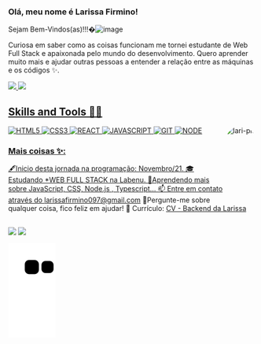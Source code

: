 ### Olá, meu nome é Larissa Firmino!

Sejam Bem-Vindos(as)!!!�![image](https://user-images.githubusercontent.com/94767959/162017323-8b637937-1cbe-468e-9487-01360b317139.png)


Curiosa em saber como as coisas funcionam me tornei estudante de Web Full Stack e apaixonada pelo mundo do desenvolvimento. Quero aprender muito mais e ajudar outras pessoas a entender a relação entre as máquinas e os códigos  ✨. 


 <a href="https://github.com/larissafirmino">
  <img height="180em" src="https://github-readme-stats.vercel.app/api?username=Larissa097-fir&show_icons=true&theme=tokyonight&include_all_commits=true&count_private=true"/>
  <img height="180em" src="https://github-readme-stats.vercel.app/api/top-langs/?username=Larissa097-fi&layout=compact&langs_count=7&theme=tokyonight"/>
</div>



## Skills and Tools 👩‍💻
![HTML5](https://img.shields.io/badge/HTML5-E34F26?style=for-the-badge&logo=html5&logoColor=white)
![CSS3](https://img.shields.io/badge/CSS3-1572B6?style=for-the-badge&logo=css3&logoColor=white)
![REACT](https://img.shields.io/badge/React-20232A?style=for-the-badge&logo=react&logoColor=61DAFB)
![JAVASCRIPT](https://img.shields.io/badge/JavaScript-323330?style=for-the-badge&logo=javascript&logoColor=F7DF1E)
![GIT](https://img.shields.io/badge/Git-F05032?style=for-the-badge&logo=git&logoColor=white)
![NODE](https://img.shields.io/badge/Node.js-43853D?style=for-the-badge&logo=node.js&logoColor=white)
<img align="right" alt="lari-pic" height="150" style="border-radius:50px;" src="https://www.canva.com/design/DAE9IZ9SlU4/qVkoW4HMH34nSzOBoFReJg/watch?utm_content=DAE9IZ9SlU4&utm_campaign=share_your_design&utm_medium=link&utm_source=shareyourdesignpanel">



### Mais coisas ✨:

🖋Inicio desta jornada na programação: Novembro/21.
🎓Estudando *WEB FULL STACK na Labenu.
🌱Aprendendo mais sobre JavaScript, CSS, Node.js , Typescript...
📫 Entre em contato através do larissafirmino097@gmail.com
💬Pergunte-me sobre qualquer coisa, fico feliz em ajudar!
📝 Currículo: <a href="https://www.canva.com/design/DAEo8yvmSZ8/p0ckIEleiFXYnuLzP109EA/view?utm_content=DAEo8yvmSZ8&utm_campaign=designshare&utm_medium=link&utm_source=publishsharelink"> CV - Backend da Larissa</a>

##

<div> 

  <a href = "mailto:larissafirmino097@gmail.com"><img src="https://img.shields.io/badge/Gmail-D14836?style=for-the-badge&logo=gmail&logoColor=white"></a>
  <a href="www.linkedin.com/in/larissafirmino" target="_blank"><img src="https://img.shields.io/badge/-LinkedIn-%230077B5?style=for-the-badge&logo=linkedin&logoColor=white" target="_blank"></a> 
 
  ![Snake animation](https://github.com/rafaballerini/rafaballerini/blob/output/github-contribution-grid-snake.svg)
 
</div>




